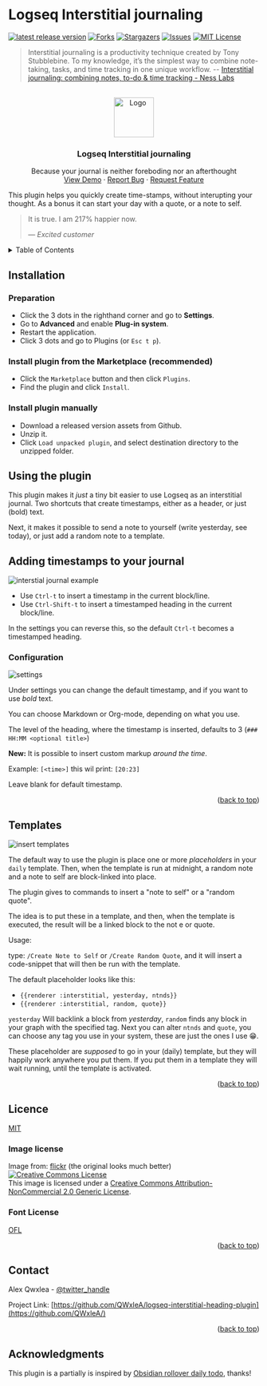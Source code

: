 # Logseq Interstitial journaling
<div id="top"></div>
<!--
*** Thanks for checking out Unfinished business. If you have a suggestion
*** that would make this better, please fork the repo and create a pull request
*** or simply open an issue with the tag "enhancement".
*** Don't forget to give the project a star!
*** Thanks again! Now go create something AMAZING! :D
-->

<!-- PROJECT SHIELDS -->
<!--
*** I'm using markdown "reference style" links for readability.
*** Reference links are enclosed in brackets [ ] instead of parentheses ( ).
*** See the bottom of this document for the declaration of the reference variables
*** for contributors-url, forks-url, etc. This is an optional, concise syntax you may use.
*** https://www.markdownguide.org/basic-syntax/#reference-style-links
-->
[![latest release version][release-shield]][release-url]
[![Forks][forks-shield]][forks-url]
[![Stargazers][stars-shield]][stars-url]
[![Issues][issues-shield]][issues-url]
[![MIT License][license-shield]][license-url]

> Interstitial journaling is a productivity technique created by Tony Stubblebine. To my knowledge, it’s the simplest way to combine note-taking, tasks, and time tracking in one unique workflow. -- [Interstitial journaling: combining notes, to-do & time tracking - Ness Labs](https://nesslabs.com/interstitial-journaling)

<!-- PROJECT LOGO -->
<br />
<div align="center">
  <a href="https://github.com/qWxleA/logseq-interstitial-heading-plugin">
    <img src="./img/icon.png" alt="Logo" width="80" height="80">
  </a>

<h3 align="center">Logseq Interstitial journaling</h3>

  <p align="center">
    Because your journal is neither foreboding nor an afterthought
    <br />
    <a href="https://github.com/qWxleA/logseq-interstitial-heading-plugin">View Demo</a>
    ·
    <a href="https://github.com/qWxleA/logseq-interstitial-heading-plugin/issues">Report Bug</a>
    ·
    <a href="https://github.com/qWxleA/logseq-interstitial-heading-plugin/issues">Request Feature</a>
  </p>
</div>

This plugin helps you quickly create time-stamps, without interupting your thought. As a bonus it can start your day with a quote, or a note to self.

> It is true. I am 217% happier now. 
>
>— <cite>Excited customer</cite>

<!-- TABLE OF CONTENTS -->
<details>
  <summary>Table of Contents</summary>
  <ol>
    <li><a href="#installation">Installation</a></li>
    <li><a href="#Using the plugin">Using the plugin</a></li>
    <li><a href="#Configuration">Configuration</a></li>
    <li><a href="#license">License</a></li>
    <li><a href="#contact">Contact</a></li>
    <li><a href="#acknowledgments">Acknowledgments</a></li>
  </ol>
</details>

## Installation

### Preparation

- Click the 3 dots in the righthand corner and go to **Settings**.
- Go to **Advanced** and enable **Plug-in system**.
- Restart the application.
- Click 3 dots and go to Plugins (or `Esc t p`).

### Install plugin from the Marketplace (recommended) 

- Click the `Marketplace` button and then click `Plugins`.
- Find the plugin and click `Install`.

### Install plugin manually

- Download a released version assets from Github.
- Unzip it.
- Click `Load unpacked plugin`, and select destination directory to the unzipped folder.

## Using the plugin

This plugin makes it *just* a tiny bit easier to use Logseq as an interstitial journal. Two shortcuts that create timestamps, either as a header, or just (bold) text.

Next, it makes it possible to send a note to yourself (write yesterday, see today), or just add a random note to a template.

## Adding timestamps to your journal

![interstial journal example](./img/journal.png)

- Use `Ctrl-t` to insert a timestamp in the current block/line.
- Use `Ctrl-Shift-t` to insert a timestamped heading in the current block/line.

In the settings you can reverse this, so the default `Ctrl-t` becomes a timestamped heading.

### Configuration

![settings](./img/settings.png)

Under settings you can change the default timestamp, and if you want to use *bold* text.

You can choose Markdown or Org-mode, depending on what you use.

The level of the heading, where the timestamp is inserted, defaults to 3 (`### HH:MM <optional title>`)

**New:** It is possible to insert custom markup *around the time*. 

Example: `[<time>]` this wil print: `[20:23]`

Leave blank for default timestamp.

<p align="right">(<a href="#top">back to top</a>)</p>

## Templates

![insert templates](./img/demo.gif)

The default way to use the plugin is place one or more *placeholders* in your `daily` template. Then, when the template is run at midnight, a random note and a note to self are block-linked into place.

The plugin gives to commands to insert a "note to self" or a "random quote".

The idea is to put these in a template, and then, when the template is executed, the result will be a linked block to the not e or quote.

Usage:

type: `/Create Note to Self` or `/Create Random Quote`, and it will insert a code-snippet that will then be run with the template.

The default placeholder looks like this: 

- `{{renderer :interstitial, yesterday, ntnds}}`
- `{{renderer :interstitial, random, quote}}`

`yesterday` Will backlink a block from _yesterday_, `random` finds any block in your graph with the specified tag. Next you can alter `ntnds` and `quote`, you can choose any tag you use in your system, these are just the ones I use 😁.

These placeholder are _supposed_ to go in your (daily) template, but they will happily work anywhere you put them. If you put them in a template they will wait running, until the template is activated.

<p align="right">(<a href="#top">back to top</a>)</p>

## Licence

[MIT](.LICENSE.txt)

### Image license

Image from: [flickr](https://www.flickr.com/photos/kotomi-jewelry/33599728252) (the original looks much better) <a rel="license" href="http://creativecommons.org/licenses/by-nc/2.0/"><img alt="Creative Commons License" style="border-width:0" src="https://i.creativecommons.org/l/by-nc/2.0/88x31.png" /></a><br />This image is licensed under a <a rel="license" href="http://creativecommons.org/licenses/by-nc/2.0/">Creative Commons Attribution-NonCommercial 2.0 Generic License</a>.

### Font License

[OFL](./OFL.txt)
<p align="right">(<a href="#top">back to top</a>)</p>

<!-- CONTACT -->
## Contact

Alex Qwxlea - [@twitter_handle](https://twitter.com/QwxleaA) 

Project Link: [https://github.com/QWxleA/logseq-interstitial-heading-plugin](https://github.com/QWxleA/)

<p align="right">(<a href="#top">back to top</a>)</p>

## Acknowledgments

This plugin is a partially is inspired by [Obsidian rollover daily todo](https://github.com/shichongrui/obsidian-rollover-daily-todos), thanks!

<!-- MARKDOWN LINKS & IMAGES -->
<!-- https://www.markdownguide.org/basic-syntax/#reference-style-links -->
[release-url]: (https://github.com/QWxleA/logseq-interstitial-heading-plugin)
[release-shield]: https://img.shields.io/github/v/release/qwxlea/logseq-interstitial-heading-plugin?style=for-the-badge
[contributors-shield]: https://img.shields.io/github/contributors/QWxleA/logseq-interstitial-heading-plugin.svg?style=for-the-badge
[contributors-url]: https://github.com/QWxleA/logseq-interstitial-heading-plugin/graphs/contributors
[forks-shield]: https://img.shields.io/github/forks/QWxleA/logseq-interstitial-heading-plugin.svg?style=for-the-badge
[forks-url]: https://github.com/QWxleA/logseq-interstitial-heading-plugin/network/members
[stars-shield]: https://img.shields.io/github/stars/QWxleA/logseq-interstitial-heading-plugin.svg?style=for-the-badge
[stars-url]: https://github.com/QWxleA/logseq-interstitial-heading-plugin/stargazers
[issues-shield]: https://img.shields.io/github/issues/QWxleA/logseq-interstitial-heading-plugin.svg?style=for-the-badge
[issues-url]: https://github.com/QWxleA/logseq-interstitial-heading-plugin/issues
[license-shield]: https://img.shields.io/github/license/QWxleA/logseq-interstitial-heading-plugin.svg?style=for-the-badge
[license-url]: https://github.com/QWxleA/logseq-interstitial-heading-plugin/blob/master/LICENSE.txt

